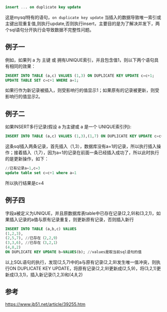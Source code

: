 ```sql
insert ... on duplicate key update
```

这是mysql特有的语句，`on duplicate key update` 当插入的数据导致唯一索引或主键出现重复值,则执行update,否则执行insert，主要目的是为了解决并发下，两个sql语句分开执行会导致数据不完整性问题。



## 例子一

例如，如果列 a 为 主键 或 拥有UNIQUE索引，并且包含值1，则以下两个语句具有相同的效果：

 ```sql
INSERT INTO TABLE (a,c) VALUES (1,3) ON DUPLICATE KEY UPDATE c=c+1;
UPDATE TABLE SET c=c+1 WHERE a=1;
 ```

如果行作为新记录被插入，则受影响行的值显示1；如果原有的记录被更新，则受影响行的值显示2。 



## 例子二

如果INSERT多行记录(假设 a 为主键或 a 是一个 UNIQUE索引列):

```sql
INSERT INTO TABLE (a,c) VALUES (1,3),(1,7) ON DUPLICATE KEY UPDATE c=c+1;
```

这条sql插入两条记录，首先插入（1,3），数据库没有a=1的记录，所以执行插入操作；接着插入（1,7），因为a=1的记录在前面一条已经插入成功了，所以此时执行的是更新操作，如下：

```sql
//已有记录a=1,c=3
update table set c=c+1 where a=1
```

所以执行结果是c=4



## 例子四

字段a被定义为UNIQUE，并且原数据库表table中已存在记录(2,2,9)和(3,2,1)，如果插入记录的a值与原有记录重复，则更新原有记录，否则插入新行

```sql
INSERT INTO TABLE (a,b,c) VALUES 
(1,2,3),
(2,5,7), //已存在（2,2,9）
(3,3,6), //已存在（3,2,1）
(4,8,2)
ON DUPLICATE KEY UPDATE b=VALUES(b); //values是取当前sql语句的值
```

以上SQL语句的执行，发现(2,5,7)中的a与原有记录(2,2,9)发生唯一值冲突，则执行ON DUPLICATE KEY UPDATE，将原有记录(2,2,9)更新成(2,5,9)，将(3,2,1)更新成(3,3,1)，插入新记录(1,2,3)和(4,8,2)



## 参考

<https://www.jb51.net/article/39255.htm>



